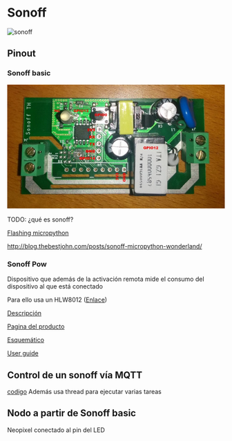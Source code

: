 # Sonoff

![sonoff](https://miro.medium.com/max/3264/1*6wqaXGLsAK2RfuFTe7EcdQ.jpeg)

## Pinout

### Sonoff basic

![](../images/sonoff_basic_pinout.jpg)

TODO: ¿qué es sonoff?

[Flashing micropython](https://medium.com/cloud4rpi/getting-micropython-on-a-sonoff-smart-switch-1df6c071720a)

http://blog.thebestjohn.com/posts/sonoff-micropython-wonderland/

### Sonoff Pow

Dispositivo que además de la activación remota mide el consumo del dispositivo al que está conectado

Para ello usa un HLW8012 ([Enlace](https://tinkerman.cat/post/hlw8012-ic-new-sonoff-pow))

[Descripción](https://tinkerman.cat/post/the-sonoff-pow/)

[Pagina del producto](https://www.itead.cc/wiki/Sonoff_Pow)

[Esquemático](https://www.itead.cc/wiki/images/5/52/Sonoff_POW_Schematic.pdf)

[User guide](http://ewelink.coolkit.cc/?p=188)

## Control de un sonoff vía MQTT

[codigo](https://github.com/kfricke/micropython-sonoff-switch) Además usa thread para ejecutar varias tareas

## Nodo a partir de Sonoff basic

Neopixel conectado al pin del LED
